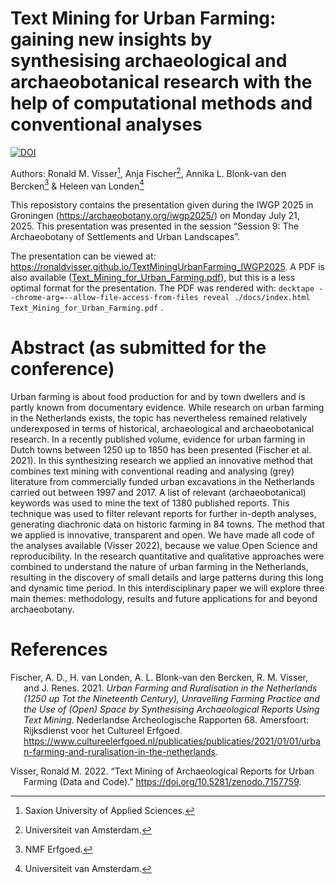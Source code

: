 
# Text Mining for Urban Farming: gaining new insights by synthesising archaeological and archaeobotanical research with the help of computational methods and conventional analyses

[![DOI](https://zenodo.org/badge/DOI/10.5281/zenodo.16261138.svg)](https://doi.org/10.5281/zenodo.16261138)

Authors: Ronald M. Visser[^1], Anja Fischer[^2], Annika L. Blonk-van den
Bercken[^3] & Heleen van Londen[^4]

This reposistory contains the presentation given during the IWGP 2025 in
Groningen (<https://archaeobotany.org/iwgp2025/>) on Monday July 21,
2025. This presentation was presented in the session “Session 9: The
Archaeobotany of Settlements and Urban Landscapes”.

The presentation can be viewed at:
<https://ronaldvisser.github.io/TextMiningUrbanFarming_IWGP2025>. A PDF
is also available
([Text_Mining_for_Urban_Farming.pdf](Text_Mining_for_Urban_Farming.pdf)),
but this is a less optimal format for the presentation. The PDF was
rendered with:
`decktape --chrome-arg=--allow-file-access-from-files reveal ./docs/index.html Text_Mining_for_Urban_Farming.pdf`
.

# Abstract (as submitted for the conference)

Urban farming is about food production for and by town dwellers and is
partly known from documentary evidence. While research on urban farming
in the Netherlands exists, the topic has nevertheless remained
relatively underexposed in terms of historical, archaeological and
archaeobotanical research. In a recently published volume, evidence for
urban farming in Dutch towns between 1250 up to 1850 has been presented
(Fischer et al. 2021). In this synthesizing research we applied an
innovative method that combines text mining with conventional reading
and analysing (grey) literature from commercially funded urban
excavations in the Netherlands carried out between 1997 and 2017. A list
of relevant (archaeobotanical) keywords was used to mine the text of
1380 published reports. This technique was used to filter relevant
reports for further in-depth analyses, generating diachronic data on
historic farming in 84 towns. The method that we applied is innovative,
transparent and open. We have made all code of the analyses available
(Visser 2022), because we value Open Science and reproducibility. In the
research quantitative and qualitative approaches were combined to
understand the nature of urban farming in the Netherlands, resulting in
the discovery of small details and large patterns during this long and
dynamic time period. In this interdisciplinary paper we will explore
three main themes: methodology, results and future applications for and
beyond archaeobotany.

# References

<div id="refs" class="references csl-bib-body hanging-indent">

<div id="ref-fischer2021" class="csl-entry">

Fischer, A. D., H. van Londen, A. L. Blonk-van den Bercken, R. M.
Visser, and J. Renes. 2021. *Urban Farming and Ruralisation in the
Netherlands (1250 up Tot the Nineteenth Century), Unravelling Farming
Practice and the Use of (Open) Space by Synthesising Archaeological
Reports Using Text Mining*. Nederlandse Archeologische Rapporten 68.
Amersfoort: Rijksdienst voor het Cultureel Erfgoed.
<https://www.cultureelerfgoed.nl/publicaties/publicaties/2021/01/01/urban-farming-and-ruralisation-in-the-netherlands>.

</div>

<div id="ref-visser" class="csl-entry">

Visser, Ronald M. 2022. “Text Mining of Archaeological Reports for Urban
Farming (Data and Code).” <https://doi.org/10.5281/zenodo.7157759>.

</div>

</div>

[^1]: Saxion University of Applied Sciences.

[^2]: Universiteit van Amsterdam.

[^3]: NMF Erfgoed.

[^4]: Universiteit van Amsterdam.
